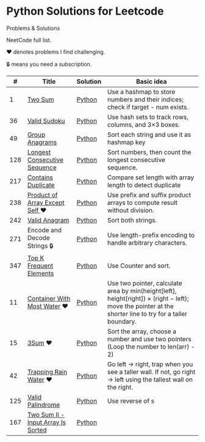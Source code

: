 # Python Solutions for Leetcode

Problems & Solutions

NeetCode full list. 

♥ denotes problems I find challenging.

🔒 means you need a subscription.

| #   | Title                                                                 | Solution                                                                                                                                         | Basic idea                                                               |
|-----|----------------------------------------------------------------------|-------------------------------------------------------------------------------------------------------------------------------------------------|--------------------------------------------------------------------------------------|
| 1   | [Two Sum](https://leetcode.com/problems/two-sum/)                     | [Python](https://github.com/TranDucThien-0509/LeetCode/blob/main/NeetCode/Array%20%26%20Hashing/1.%20Two%20Sum.py)                               | Use a hashmap to store numbers and their indices; check if target - num exists.                         |
| 36  | [Valid Sudoku](https://leetcode.com/problems/valid-sudoku/)           | [Python](https://github.com/TranDucThien-0509/LeetCode/blob/main/NeetCode/Array%20%26%20Hashing/36.%20Valid%20Sudoku.py)                         | Use hash sets to track rows, columns, and 3×3 boxes.                                 |
| 49  | [Group Anagrams](https://leetcode.com/problems/group-anagrams/)       | [Python](https://github.com/TranDucThien-0509/LeetCode/blob/main/NeetCode/Array%20%26%20Hashing/49.%20Group%20Anagrams.py)                       | Sort each string and use it as hashmap key                             |
| 128 | [Longest Consecutive Sequence](https://leetcode.com/problems/longest-consecutive-sequence/) | [Python](https://github.com/TranDucThien-0509/LeetCode/blob/main/NeetCode/Array%20%26%20Hashing/128.%20Longest%20Consecutive%20Sequence.py)       | Sort numbers, then count the longest consecutive sequence.                             |
| 217 | [Contains Duplicate](https://leetcode.com/problems/contains-duplicate/)| [Python](https://github.com/TranDucThien-0509/LeetCode/blob/main/NeetCode/Array%20%26%20Hashing/217.%20Contains%20Duplicate.py)                   | Compare set length with array length to detect duplicate                                               |
| 238 | [Product of Array Except Self ](https://leetcode.com/problems/product-of-array-except-self/) ♥ | [Python](https://github.com/TranDucThien-0509/LeetCode/blob/main/NeetCode/Array%20%26%20Hashing/238.%20Product%20of%20Array%20Except%20Self.py)  | Use prefix and suffix product arrays to compute result without division.                           |
| 242 | [Valid Anagram](https://leetcode.com/problems/valid-anagram/)         | [Python](https://github.com/TranDucThien-0509/LeetCode/blob/main/NeetCode/Array%20%26%20Hashing/242.%20Valid%20Anagram.py)                       | Sort both strings.                                               |
| 271 | Encode and Decode Strings 🔒                                          | [Python](https://github.com/TranDucThien-0509/LeetCode/blob/main/NeetCode/Array%20%26%20Hashing/271.%20Encode%20and%20Decode%20Strings.py)       | Use length-prefix encoding to handle arbitrary characters.                           |
| 347 | [Top K Frequent Elements](https://leetcode.com/problems/top-k-frequent-elements/) | [Python](https://github.com/TranDucThien-0509/LeetCode/blob/main/NeetCode/Array%20%26%20Hashing/347.%20Top%20K%20Frequent%20Elements.py)         | Use Counter and sort.                                        |
| 11  | [Container With Most Water](https://leetcode.com/problems/container-with-most-water/) ♥ | [Python](https://github.com/TranDucThien509/LeetCode/blob/main/NeetCode/Two%20Pointers/11.%20Container%20With%20Most%20Water.py) | Use two pointer, calculate area by min(height[left], height[right]) × (right − left); move the pointer at the shorter line to try for a taller boundary.            | 
| 15  | [3Sum](https://leetcode.com/problems/3sum/) ♥                           | [Python](https://github.com/TranDucThien-0509/LeetCode/blob/main/NeetCode/Two%20Pointers/15.%203Sum.py)                 | Sort the array, choose a number and use two pointers (Loop the number to len(arr) - 2)   |
| 42  | [Trapping Rain Water](https://leetcode.com/problems/trapping-rain-water/) ♥ | [Python](https://github.com/TranDucThien-0509/LeetCode/blob/main/NeetCode/Two%20Pointers/42.%20Trapping%20Rain%20Water.py) | Go left → right, trap when you see a taller wall. If not, go right → left using the tallest wall on the right.    |
| 125 | [Valid Palindrome](https://leetcode.com/problems/valid-palindrome/)   | [Python](https://github.com/TranDucThien-0509/LeetCode/blob/main/NeetCode/Two%20Pointers/125.%20Valid%20Palindrome.py)   | Use reverse of s |
| 167 | [Two Sum II - Input Array Is Sorted](https://leetcode.com/problems/two-sum-ii-input-array-is-sorted/) | [Python](https://github.com/TranDucThien-0509/LeetCode/blob/main/NeetCode/Two%20Pointers/167.%20Two%20Sum%20II%20-%20Input%20Array%20Is%20Sorted.py) |  
